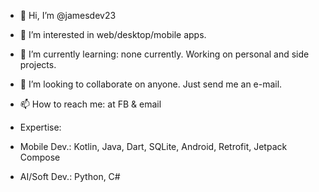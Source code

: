 - 👋 Hi, I’m @jamesdev23
- 👀 I’m interested in web/desktop/mobile apps.
- 🌱 I’m currently learning: none currently. Working on personal and side projects.
- 💞️ I’m looking to collaborate on anyone. Just send me an e-mail.
- 📫 How to reach me: at FB & email

- Expertise:
- Mobile Dev.: Kotlin, Java, Dart, SQLite, Android, Retrofit, Jetpack Compose
- AI/Soft Dev.: Python, C#


<!---
jamesdev23/jamesdev23 is a ✨ special ✨ repository because its `README.md` (this file) appears on your GitHub profile.
You can click the Preview link to take a look at your changes.
--->
